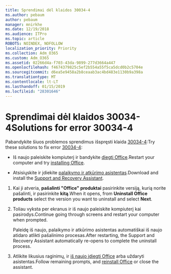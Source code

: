 ```yaml
---
title: Sprendimai dėl klaidos 30034-4
ms.author: pebaum
author: pebaum
manager: mnirkhe
ms.date: 12/19/2018
ms.audience: ITPro
ms.topic: article
ROBOTS: NOINDEX, NOFOLLOW
localization_priority: Priority
ms.collection: Adm_O365
ms.custom: Adm_O365
ms.assetid: 02266d4a-f703-43da-9899-277d3664a447
ms.openlocfilehash: f4674379825c5ef2b554a55f5ca5dcd0b2c5704e
ms.sourcegitcommit: d6ea5e9458a2b8ceaab3ac4bd483e1130b9a398a
ms.translationtype: MT
ms.contentlocale: lt-LT
ms.lasthandoff: 01/15/2019
ms.locfileid: "28301646"
---
```

# <a name="solutions-for-error-30034-4"></a><span data-ttu-id="00d35-102">Sprendimai dėl klaidos 30034-4</span><span class="sxs-lookup"><span data-stu-id="00d35-102">Solutions for error 30034-4</span></span>

<span data-ttu-id="00d35-103">Pabandykite šiuos problemos sprendimus išspręsti klaida [30034-4](https://support.office.com/article/d5df89a9-0507-4b4c-92f9-22f457e630aa?wt.mc_id=Alchemy_ClientDIA):</span><span class="sxs-lookup"><span data-stu-id="00d35-103">Try these solutions to fix error [30034-4](https://support.office.com/article/d5df89a9-0507-4b4c-92f9-22f457e630aa?wt.mc_id=Alchemy_ClientDIA):</span></span>
  
- <span data-ttu-id="00d35-104">Iš naujo paleiskite kompiuterį ir bandykite [diegti Office](https://portal.office.com/OLS/MySoftware.aspx).</span><span class="sxs-lookup"><span data-stu-id="00d35-104">Restart your computer and try [installing Office](https://portal.office.com/OLS/MySoftware.aspx).</span></span>
    
- <span data-ttu-id="00d35-105">Atsisiųskite ir įdiekite [palaikymo ir atkūrimo asistentas](https://aka.ms/SARA-OfficeUninstall-Alchemy).</span><span class="sxs-lookup"><span data-stu-id="00d35-105">Download and install the [Support and Recovery Assistant](https://aka.ms/SARA-OfficeUninstall-Alchemy).</span></span>
    
1. <span data-ttu-id="00d35-106">Kai ji atveria, **pašalinti "Office" produktai** pasirinkite versiją, kurią norite pašalinti, ir pasirinkite **kitą**.</span><span class="sxs-lookup"><span data-stu-id="00d35-106">When it opens, from **Uninstall Office products** select the version you want to uninstall and select **Next**.</span></span> 
    
2. <span data-ttu-id="00d35-107">Toliau vyksta per ekranus ir iš naujo paleiskite kompiuterį kai pasirodys.</span><span class="sxs-lookup"><span data-stu-id="00d35-107">Continue going through screens and restart your computer when prompted.</span></span>
    
    <span data-ttu-id="00d35-108">Paleidę iš naujo, palaikymo ir atkūrimo asistentas automatiškai iš naujo atidaro atlikti pašalinimo procesas.</span><span class="sxs-lookup"><span data-stu-id="00d35-108">After restarting, the Support and Recovery Assistant automatically re-opens to complete the uninstall process.</span></span>
    
3. <span data-ttu-id="00d35-109">Atlikite likusius raginimų, ir [iš naujo įdiegti Office](https://portal.office.com/OLS/MySoftware.aspx) arba uždaryti asistentas.</span><span class="sxs-lookup"><span data-stu-id="00d35-109">Follow remaining prompts, and [reinstall Office](https://portal.office.com/OLS/MySoftware.aspx) or close the assistant.</span></span> 
    

